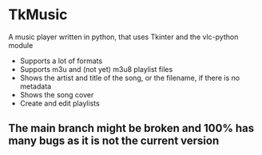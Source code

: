 # TkMusic
A music player written in python, that uses Tkinter and the vlc-python module

- Supports a lot of formats
- Supports m3u and (not yet) m3u8 playlist files
- Shows the artist and title of the song, or the filename, if there is no metadata
- Shows the song cover
- Create and edit playlists




## The main branch might be broken and 100% has many bugs as it is not the current version
